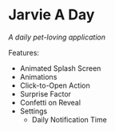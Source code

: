 # Jarvie A Day
<i>A daily pet-loving application</i>

Features:
- Animated Splash Screen
- Animations
- Click-to-Open Action
- Surprise Factor
- Confetti on Reveal
- Settings
  - Daily Notification Time
